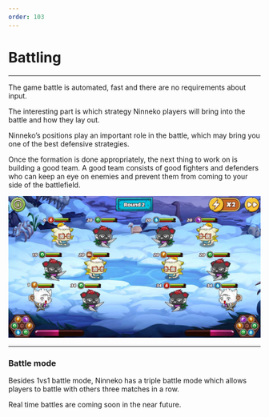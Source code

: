 ```yaml
---
order: 103
---
```

# Battling
---
The game battle is automated, fast and there are no requirements about input. 

The interesting part is which strategy Ninneko players will bring into the battle and how they lay out.

Ninneko’s positions play an important role in the battle, which may bring you one of the best defensive strategies.

Once the formation is done appropriately, the next thing to work on is building a good team. A good team consists of good fighters and defenders who can keep an eye on enemies and prevent them from coming to your side of the battlefield.


![A PvP battle](/static/art/battle.jpg) 

---

### Battle mode

Besides 1vs1 battle mode, Ninneko has a triple battle mode which allows players to battle with others three matches in a row.

Real time battles are coming soon in the near future.

